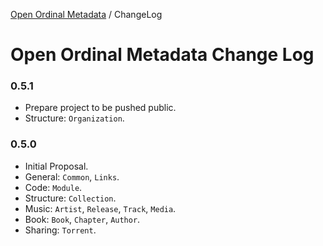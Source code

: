 [Open Ordinal Metadata](../README.md) / ChangeLog

# Open Ordinal Metadata Change Log

### 0.5.1
- Prepare project to be pushed public.
- Structure: `Organization`.

### 0.5.0
- Initial Proposal.
- General: `Common`, `Links`.
- Code: `Module`.
- Structure: `Collection`.
- Music: `Artist`, `Release`, `Track`, `Media`.
- Book: `Book`, `Chapter`, `Author`.
- Sharing: `Torrent`.
